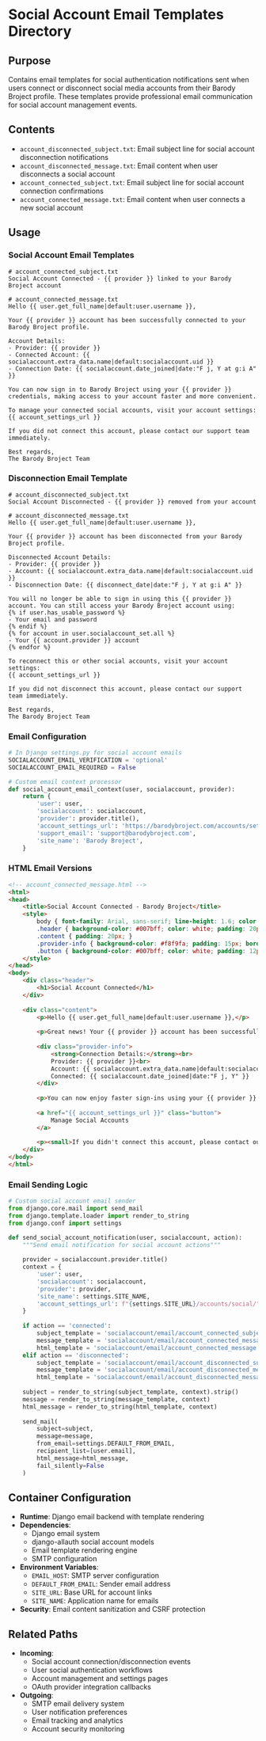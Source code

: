 
# Social Account Email Templates Directory

## Purpose
Contains email templates for social authentication notifications sent when users connect or disconnect social media accounts from their Barody Broject profile. These templates provide professional email communication for social account management events.

## Contents
- `account_disconnected_subject.txt`: Email subject line for social account disconnection notifications
- `account_disconnected_message.txt`: Email content when user disconnects a social account
- `account_connected_subject.txt`: Email subject line for social account connection confirmations
- `account_connected_message.txt`: Email content when user connects a new social account

## Usage

### Social Account Email Templates
```text
# account_connected_subject.txt
Social Account Connected - {{ provider }} linked to your Barody Broject account

# account_connected_message.txt
Hello {{ user.get_full_name|default:user.username }},

Your {{ provider }} account has been successfully connected to your Barody Broject profile.

Account Details:
- Provider: {{ provider }}
- Connected Account: {{ socialaccount.extra_data.name|default:socialaccount.uid }}
- Connection Date: {{ socialaccount.date_joined|date:"F j, Y at g:i A" }}

You can now sign in to Barody Broject using your {{ provider }} credentials, making access to your account faster and more convenient.

To manage your connected social accounts, visit your account settings:
{{ account_settings_url }}

If you did not connect this account, please contact our support team immediately.

Best regards,
The Barody Broject Team
```

### Disconnection Email Template
```text
# account_disconnected_subject.txt
Social Account Disconnected - {{ provider }} removed from your account

# account_disconnected_message.txt
Hello {{ user.get_full_name|default:user.username }},

Your {{ provider }} account has been disconnected from your Barody Broject profile.

Disconnected Account Details:
- Provider: {{ provider }}
- Account: {{ socialaccount.extra_data.name|default:socialaccount.uid }}
- Disconnection Date: {{ disconnect_date|date:"F j, Y at g:i A" }}

You will no longer be able to sign in using this {{ provider }} account. You can still access your Barody Broject account using:
{% if user.has_usable_password %}
- Your email and password
{% endif %}
{% for account in user.socialaccount_set.all %}
- Your {{ account.provider }} account
{% endfor %}

To reconnect this or other social accounts, visit your account settings:
{{ account_settings_url }}

If you did not disconnect this account, please contact our support team immediately.

Best regards,
The Barody Broject Team
```

### Email Configuration
```python
# In Django settings.py for social account emails
SOCIALACCOUNT_EMAIL_VERIFICATION = 'optional'
SOCIALACCOUNT_EMAIL_REQUIRED = False

# Custom email context processor
def social_account_email_context(user, socialaccount, provider):
    return {
        'user': user,
        'socialaccount': socialaccount,
        'provider': provider.title(),
        'account_settings_url': 'https://barodybroject.com/accounts/settings/',
        'support_email': 'support@barodybroject.com',
        'site_name': 'Barody Broject',
    }
```

### HTML Email Versions
```html
<!-- account_connected_message.html -->
<html>
<head>
    <title>Social Account Connected - Barody Broject</title>
    <style>
        body { font-family: Arial, sans-serif; line-height: 1.6; color: #333; }
        .header { background-color: #007bff; color: white; padding: 20px; text-align: center; }
        .content { padding: 20px; }
        .provider-info { background-color: #f8f9fa; padding: 15px; border-radius: 5px; margin: 20px 0; }
        .button { background-color: #007bff; color: white; padding: 12px 25px; text-decoration: none; border-radius: 5px; display: inline-block; margin: 10px 0; }
    </style>
</head>
<body>
    <div class="header">
        <h1>Social Account Connected</h1>
    </div>
    
    <div class="content">
        <p>Hello {{ user.get_full_name|default:user.username }},</p>
        
        <p>Great news! Your {{ provider }} account has been successfully connected to your Barody Broject profile.</p>
        
        <div class="provider-info">
            <strong>Connection Details:</strong><br>
            Provider: {{ provider }}<br>
            Account: {{ socialaccount.extra_data.name|default:socialaccount.uid }}<br>
            Connected: {{ socialaccount.date_joined|date:"F j, Y" }}
        </div>
        
        <p>You can now enjoy faster sign-ins using your {{ provider }} credentials!</p>
        
        <a href="{{ account_settings_url }}" class="button">
            Manage Social Accounts
        </a>
        
        <p><small>If you didn't connect this account, please contact our support team immediately at {{ support_email }}.</small></p>
    </div>
</body>
</html>
```

### Email Sending Logic
```python
# Custom social account email sender
from django.core.mail import send_mail
from django.template.loader import render_to_string
from django.conf import settings

def send_social_account_notification(user, socialaccount, action):
    """Send email notification for social account actions"""
    
    provider = socialaccount.provider.title()
    context = {
        'user': user,
        'socialaccount': socialaccount,
        'provider': provider,
        'site_name': settings.SITE_NAME,
        'account_settings_url': f"{settings.SITE_URL}/accounts/social/",
    }
    
    if action == 'connected':
        subject_template = 'socialaccount/email/account_connected_subject.txt'
        message_template = 'socialaccount/email/account_connected_message.txt'
        html_template = 'socialaccount/email/account_connected_message.html'
    elif action == 'disconnected':
        subject_template = 'socialaccount/email/account_disconnected_subject.txt'
        message_template = 'socialaccount/email/account_disconnected_message.txt'
        html_template = 'socialaccount/email/account_disconnected_message.html'
    
    subject = render_to_string(subject_template, context).strip()
    message = render_to_string(message_template, context)
    html_message = render_to_string(html_template, context)
    
    send_mail(
        subject=subject,
        message=message,
        from_email=settings.DEFAULT_FROM_EMAIL,
        recipient_list=[user.email],
        html_message=html_message,
        fail_silently=False
    )
```

## Container Configuration
- **Runtime**: Django email backend with template rendering
- **Dependencies**: 
  - Django email system
  - django-allauth social account models
  - Email template rendering engine
  - SMTP configuration
- **Environment Variables**:
  - `EMAIL_HOST`: SMTP server configuration
  - `DEFAULT_FROM_EMAIL`: Sender email address
  - `SITE_URL`: Base URL for account links
  - `SITE_NAME`: Application name for emails
- **Security**: Email content sanitization and CSRF protection

## Related Paths
- **Incoming**: 
  - Social account connection/disconnection events
  - User social authentication workflows
  - Account management and settings pages
  - OAuth provider integration callbacks
- **Outgoing**: 
  - SMTP email delivery system
  - User notification preferences
  - Email tracking and analytics
  - Account security monitoring
